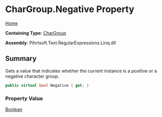# CharGroup\.Negative Property

[Home](../../../../../../README.md)

**Containing Type**: [CharGroup](../README.md)

**Assembly**: Pihrtsoft\.Text\.RegularExpressions\.Linq\.dll

## Summary

Gets a value that indicates whether the current instance is a positive or a negative character group\.

```csharp
public virtual bool Negative { get; }
```

### Property Value

[Boolean](https://docs.microsoft.com/en-us/dotnet/api/system.boolean)

